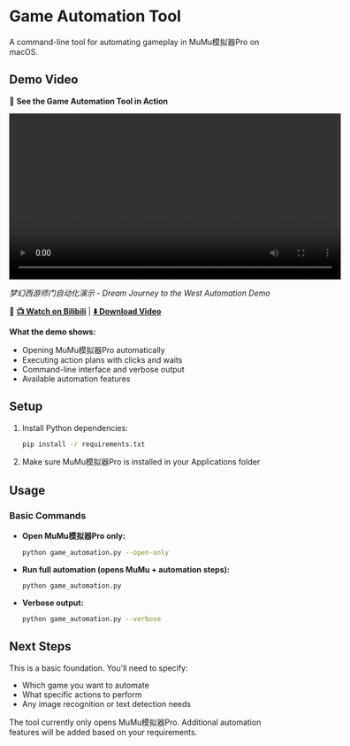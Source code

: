 # Game Automation Tool

A command-line tool for automating gameplay in MuMu模拟器Pro on macOS.

## Demo Video

🎥 **See the Game Automation Tool in Action**

<video width="600" controls>
  <source src="./game_automation_demo.mp4" type="video/mp4">
  Your browser does not support the video tag.
</video>

*梦幻西游师门自动化演示 - Dream Journey to the West Automation Demo*

🔗 **[📺 Watch on Bilibili](https://www.bilibili.com/video/BV1YTNszpEs3)** | **[⬇️ Download Video](./game_automation_demo.mp4)**

<!-- Alternative: If you have a GIF demo -->
<!--
![Demo GIF](path/to/your/demo.gif)
-->

<!-- Alternative: If you have a local video file -->
<!--
https://user-images.githubusercontent.com/USERNAME/VIDEO_ID-hash.mp4
-->

**What the demo shows:**
- Opening MuMu模拟器Pro automatically
- Executing action plans with clicks and waits
- Command-line interface and verbose output
- Available automation features

## Setup

1. Install Python dependencies:
   ```bash
   pip install -r requirements.txt
   ```

2. Make sure MuMu模拟器Pro is installed in your Applications folder

## Usage

### Basic Commands

- **Open MuMu模拟器Pro only:**
  ```bash
  python game_automation.py --open-only
  ```

- **Run full automation (opens MuMu + automation steps):**
  ```bash
  python game_automation.py
  ```

- **Verbose output:**
  ```bash
  python game_automation.py --verbose
  ```

## Next Steps

This is a basic foundation. You'll need to specify:
- Which game you want to automate
- What specific actions to perform
- Any image recognition or text detection needs

The tool currently only opens MuMu模拟器Pro. Additional automation features will be added based on your requirements. 